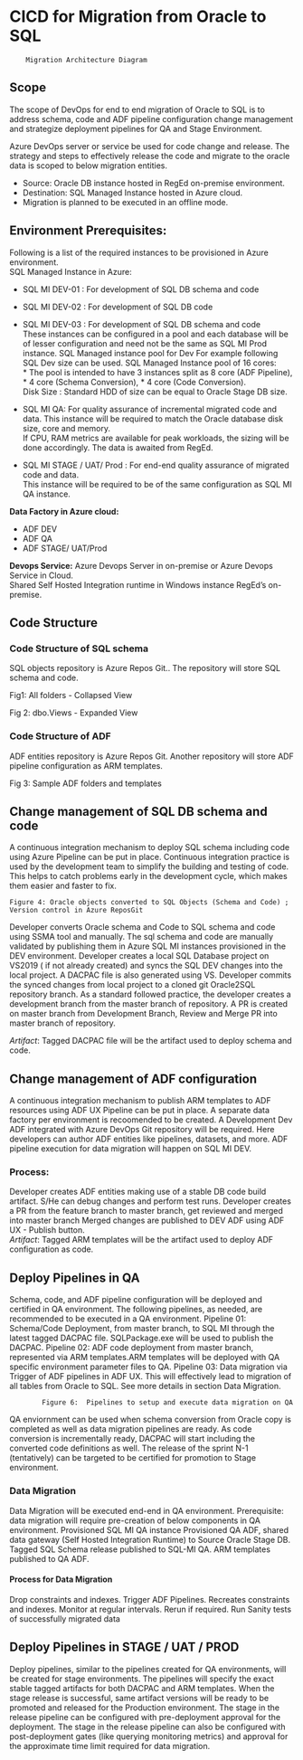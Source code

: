 # CICD for Migration from Oracle to SQL


				
        
        Migration Architecture Diagram

## Scope
The scope of DevOps for end to end migration of Oracle to SQL is to address schema, code and ADF pipeline configuration change management and strategize deployment pipelines for QA and Stage Environment.

Azure DevOps server or service be used for code change and release. The strategy and steps to effectively release the code and migrate to the oracle data is scoped to below migration entities.

* Source: Oracle DB instance hosted in RegEd on-premise environment.
* Destination: SQL Managed Instance hosted in Azure cloud.
* Migration is planned to be executed in an offline mode. 


## Environment Prerequisites:
Following is a list of the required instances to be provisioned in Azure environment.<br />
SQL Managed Instance in Azure:
* SQL MI DEV-01 :  For development of SQL DB schema and code
* SQL MI DEV-02 : For development of SQL DB code
* SQL MI DEV-03 :  For development of SQL DB schema and code<br />
    These instances can be configured in a pool and each database will be of lesser configuration and need not be the same as SQL MI Prod instance.
    SQL Managed instance pool for Dev
    For example following SQL Dev size can be used.
    SQL Managed Instance pool of 16 cores:<br />
        *   The pool is intended to have 3 instances split as 8 core (ADF Pipeline),
        *   4 core (Schema Conversion), 
        *   4 core (Code Conversion).        
Disk Size : Standard HDD of size can be equal to Oracle Stage DB size.

* SQL MI QA: For quality assurance of incremental migrated code and data. 
This instance will be required to match the Oracle database disk size, core and memory.<br />
If CPU, RAM metrics are available for peak workloads, the sizing will be done accordingly. The data is awaited from RegEd.

* SQL MI STAGE / UAT/ Prod : For end-end quality assurance of migrated code and data.<br />
This instance will be required to be of the same configuration as SQL MI QA  instance.

**Data Factory in Azure cloud:**
* ADF DEV
* ADF QA
* ADF STAGE/ UAT/Prod

**Devops Service:**
Azure Devops Server in on-premise or Azure Devops Service in Cloud.<br />
Shared Self Hosted Integration runtime in Windows instance RegEd’s on-premise.


## Code Structure
### Code Structure of SQL schema
SQL objects repository is Azure Repos Git.. The repository will store SQL schema and code.


         

Fig1: All folders - Collapsed View				



Fig 2: dbo.Views - Expanded View



### Code Structure of ADF 
ADF entities repository is Azure Repos Git. Another repository will store ADF pipeline configuration as ARM templates. 


Fig 3: Sample ADF folders and templates

## Change management of SQL DB schema and code
A continuous integration mechanism to deploy SQL schema including code using Azure Pipeline can be put in place. Continuous integration practice is used by the development team to simplify the building and testing of code. This helps to catch problems early in the development cycle, which makes them easier and faster to fix. 




	Figure 4: Oracle objects converted to SQL Objects (Schema and Code) ; 
    Version control in Azure ReposGit 

Developer converts Oracle schema and Code to SQL schema and code using SSMA tool and manually. The sql schema and code are manually validated by publishing them in Azure SQL MI instances provisioned in the DEV environment.
Developer creates a local SQL Database project on VS2019 ( if not already created) and syncs the SQL DEV changes into the local project. A DACPAC file is also generated using VS.
Developer commits the synced changes from local project to a cloned git Oracle2SQL repository branch. As a standard followed practice, the developer creates a development branch from the master branch of repository.
A PR is created on master branch from Development Branch, Review and Merge PR into master branch of repository.<br />

*_Artifact_*: Tagged DACPAC file will be the artifact used to deploy schema and code.

## Change management of ADF configuration

A continuous integration mechanism to publish ARM templates to ADF resources using ADF UX Pipeline can be put in place. 
A separate data factory per environment is recoomended to be created. A Development Dev ADF integrated with Azure DevOps Git repository will be required. Here developers can author ADF entities like pipelines, datasets, and more. ADF pipeline execution for data migration will happen on SQL MI DEV. 

### Process:

Developer creates ADF entities making use of a stable DB code build artifact. S/He can debug changes and perform test runs.
Developer creates a PR from the feature branch to master branch, get reviewed and merged into master branch
Merged changes are published to DEV ADF using ADF UX - Publish button.<br />
*_Artifact_*: Tagged ARM templates will be the artifact used to deploy ADF configuration as code.


## Deploy Pipelines in QA
Schema, code, and ADF pipeline configuration will be deployed and certified in QA environment. The following pipelines, as needed,  are recommended to be executed in a QA environment. 
Pipeline 01: Schema/Code Deployment, from master branch, to SQL MI through the latest tagged DACPAC file. SQLPackage.exe will be used to publish the DACPAC.
Pipeline 02: ADF code deployment from master branch, represented via ARM templates.ARM templates will be deployed with QA specific environment parameter files to QA.
Pipeline 03: Data migration via Trigger of ADF pipelines in ADF UX. This will effectively lead to migration of all tables from Oracle to SQL. See more details in section Data Migration.



			Figure 6:  Pipelines to setup and execute data migration on QA 

QA enviornment can be used when schema conversion from Oracle copy is completed as well as data migration pipelines are ready.  As code conversion is incrementally ready, DACPAC will start including the  converted code definitions as well.
The release of the sprint N-1 (tentatively) can be targeted to be certified for promotion to Stage environment.

### Data Migration
Data Migration will be executed end-end in QA environment. 
Prerequisite: data migration will require pre-creation of below components in QA environment.
Provisioned SQL MI QA instance
Provisioned QA ADF, shared data gateway (Self Hosted Integration Runtime) to Source Oracle Stage DB.
Tagged SQL Schema release published to SQL-MI QA.
ARM templates published to QA ADF. 

#### Process for Data Migration
Drop constraints and indexes.
Trigger ADF Pipelines.
Recreates constraints and indexes.
Monitor at regular intervals. Rerun if required.
Run Sanity tests of successfully migrated data 

## Deploy Pipelines in STAGE / UAT / PROD
Deploy pipelines, similar to the pipelines created for QA environments, will be created for stage environments. The pipelines will specify the exact stable tagged artifacts for both DACPAC and ARM templates. When the stage release is successful, same artifact versions will be ready to be promoted and released for the Production environment.
The stage in the release pipeline can be configured with pre-deployment approval for the deployment. The stage in the release pipeline can also be configured with post-deployment gates (like querying monitoring metrics) and approval for the approximate time limit required for data migration.




